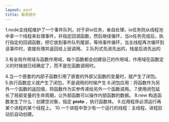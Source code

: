 ```yaml
---
layout: post
title: 每周提升
---
```


1.node主线程维护了一个事件队列，对于非io任务，亲自处理，io任务则从线程池中拿一个线程来处理事件，并指定回调函数，然后继续循环，当io任务完成后，执行指定的回调函数，把它放到事件队列尾部，等待事件循环，当主线程再次循环到该事件时，直接处理并返回给上层调用。
2.队列式先进先出的，栈是后进先出的

3.有全局作用域与函数作用域，每个函数都会创建自己的作用域，作用域在函数定义的时候就已经确定了，而不是在函数调用时。

4.当一个嵌套的内部子函数引用了嵌套的外部父函数的变量时，就产生了闭包。
5.执行函数定义就产生了闭包，不是调用的时候产生
6.闭包应用：将函数作为另外一个函数的返回值，将函数作为实参传递给另外一个函数调用。
7.使用闭包延长了局部变量的生命周期，让外部函数可以操作内部函数的数据。
8.new 构造函数发生了什么：创建空对象，指定 __proto__ ，执行函数体。
9.应用程序必须运行再某个进程的某个线程上。
10.一个进程中至少有一个运行的线程：主线程，进程启动后自动创建。
